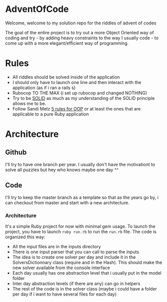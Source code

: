 # AdventOfCode
Welcome, welcome to my solution repo for the riddles of advent of codes

The goal of the entire project is to try out a more Object Oriented way of coding and try - by adding heavy constraints to the way I usually code - to come up with a more elegant/efficient way of programming.

# Rules
- All riddles should be solved inside of the application
- I should only have to launch one line and then interact with the application (as if i ran a rails s)
- Rubocop TO THE MAX (i set up rubocop and changed NOTHING)
- Try to be [SOLID](https://www.digitalocean.com/community/conceptual_articles/s-o-l-i-d-the-first-five-principles-of-object-oriented-design) as much as my understanding of the SOLID principle allows me to be.
- Follow Sandi Metz [5 rules for OOP](https://yiming.dev/blog/2017/08/23/sandi-metzs-rules-for-oop/) or at least the ones that are applicable to a pure Ruby application

# Architecture
## Github
  I'll try to have one branch per year. I usually don't have the motivationt to solve all puzzles but hey who knows maybe one day ^^
## Code
I'll try to keep the master branch as a template so that as the years go by, i can checkout from master and start with a new architecture.
### Architecture
 It's a simple Ruby project for now with minimal gem usage.
 To launch the project, you have to launch `ruby run.rb` to run the `run.rb` file.
 The code is organized this way: 
  - All the input files are in the inputs directory
  - There is one input parser that you can call to parse the inputs
  - The idea is to create one solver per day and include it in the SolversDictionnary class (require and in the Hash). This should make the new solver available from the console interface
  - Each day usually has one abstraction level that i usually put in the model folder
  - Inter day abstraction levels (if there are any) can go in helpers
  - The rest of the code is in the solver class (maybe i could have a folder per day if i want to have several files for each day)
